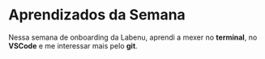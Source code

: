# Aprendizados da Semana
Nessa semana de onboarding da Labenu, aprendi a mexer no **terminal**, 
no **VSCode** e me interessar mais pelo **git**.